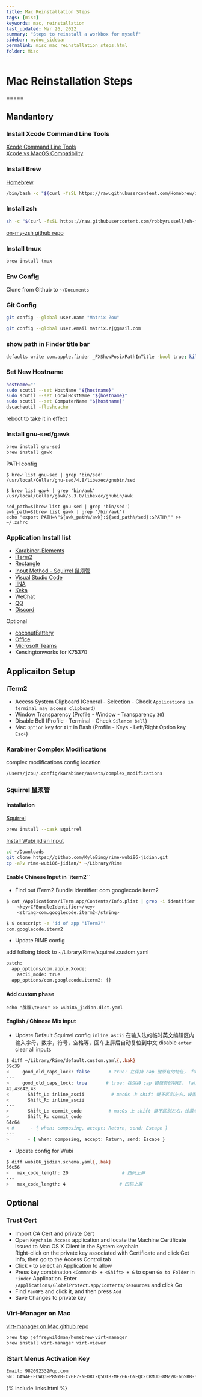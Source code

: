 ```yaml
---
title: Mac Reinstallation Steps
tags: [misc]
keywords: mac, reinstallation
last_updated: Mar 26, 2022
summary: "Steps to reinstall a workbox for myself"
sidebar: mydoc_sidebar
permalink: misc_mac_reinstallation_steps.html
folder: Misc
---
```


# Mac Reinstallation Steps
=====

## Mandantory

### Install Xcode Command Line Tools
[Xcode Command Line Tools](https://developer.apple.com/download/more/)  
[Xcode vs MacOS Compatibility](https://developer.apple.com/support/xcode/)

### Install Brew
[Homebrew](https://brew.sh/)

```bash
/bin/bash -c "$(curl -fsSL https://raw.githubusercontent.com/Homebrew/install/HEAD/install.sh)"
```

### Install zsh
```bash
sh -c "$(curl -fsSL https://raw.githubusercontent.com/robbyrussell/oh-my-zsh/master/tools/install.sh)"
```
[on-my-zsh github repo](https://github.com/robbyrussell/oh-my-zsh)

### Install tmux
```bash
brew install tmux
```

### Env Config
Clone from Github to `~/Documents`

### Git Config
```bash
git config --global user.name "Matrix Zou"

git config --global user.email matrix.zj@gmail.com
```

### show path in Finder title bar
```bash
defaults write com.apple.finder _FXShowPosixPathInTitle -bool true; killall Finder
```

### Set New Hostname
```bash
hostname=""
sudo scutil --set HostName "${hostname}"
sudo scutil --set LocalHostName "${hostname}"
sudo scutil --set ComputerName "${hostname}"
dscacheutil -flushcache
```
reboot to take it in effect

### Install gnu-sed/gawk
```bash
brew install gnu-sed
brew install gawk
```

PATH config
```
$ brew list gnu-sed | grep 'bin/sed'
/usr/local/Cellar/gnu-sed/4.8/libexec/gnubin/sed

$ brew list gawk | grep 'bin/awk'
/usr/local/Cellar/gawk/5.3.0/libexec/gnubin/awk
```

```
sed_path=$(brew list gnu-sed | grep 'bin/sed')
awk_path=$(brew list gawk | grep '/bin/awk')
echo "export PATH=\"${awk_path%/awk}:${sed_path%/sed}:$PATH\"" >> ~/.zshrc
```

### Application Install list
* [Karabiner-Elements](https://karabiner-elements.pqrs.org/)
* [iTerm2](https://iterm2.com/downloads.html)
* [Rectangle](https://rectangleapp.com/)
* [Input Method - Squirrel 鼠须管](https://matrixzj.github.io/documentations/misc_mac_reinstallation_steps.html#squirrel-%E9%BC%A0%E9%A1%BB%E7%AE%A1)
* [Visual Studio Code](https://code.visualstudio.com/download)
* [IINA](https://iina.io/)
* [Keka](https://www.keka.io/en/)
* [WeChat](https://www.wechat.com/en/)
* [QQ](https://im.qq.com/macqq/)
* [Discord](https://discord.com/)

Optional
* [coconutBattery](https://www.coconut-flavour.com/coconutbattery/)
* [Office](https://www.office.com/)
* [Microsoft Teams](https://www.microsoft.com/en-ww/microsoft-teams/download-app)
* Kensingtonworks for K75370

## Applicaiton Setup

### iTerm2  
- Access System Clipboard (General - Selection - Check `Applications in terminal may access clipboard`)
- Window Transparency (Profile - Window - Transparency `30`)
- Disable Bell (Profile - Terminal - Check `Silence bell`)
- Mac `Option` key for `Alt` in Bash (Profile - Keys - Left/Right Option key `Esc+`)

### Karabiner Complex Modifications  
complex modifications config location
```bash
/Users/jzou/.config/karabiner/assets/complex_modifications
```

### Squirrel 鼠须管  
#### Installation
[Squirrel](https://rime.im/download/)
```bash
brew install --cask squirrel
```
[Install Wubi jidian Input](https://awesomeopensource.com/project/KyleBing/rime-wubi86-jidian)   
```bash
cd ~/Downloads
git clone https://github.com/KyleBing/rime-wubi86-jidian.git
cp -aRv rime-wubi86-jidian/* ~/Library/Rime
```

#### Enable Chinese Input in `iterm2``
- Find out iTerm2 Bundle Identifier: com.googlecode.iterm2  
   
```bash   
$ cat /Applications/iTerm.app/Contents/Info.plist | grep -i identifier -A 1
    <key>CFBundleIdentifier</key>
    <string>com.googlecode.iterm2</string>

$ $ osascript -e 'id of app "iTerm2"'
com.googlecode.iterm2
```

- Update RIME config

add folloing block to ~/Library/Rime/squirrel.custom.yaml
```bash
patch:  
  app_options/com.apple.Xcode:   
    ascii_mode: true    
  app_options/com.googlecode.iterm2: {}    
```

#### Add custom phase
```
echo "胖胖\teueu" >> wubi86_jidian.dict.yaml
```

#### English / Chinese Mix input
- Update Default Squirrel config
`inline_ascii` 在输入法的临时英文编辑区内输入字母，数字，符号，空格等，回车上屏后自动复位到中文
disable `enter` clear all inputs
```bash
$ diff ~/Library/Rime/default.custom.yaml{,.bak}
39c39
<     good_old_caps_lock: false       # true: 在保持 cap 键原有的特征， false: 点击不会切换大小写
---
>     good_old_caps_lock: true       # true: 在保持 cap 键原有的特征， false: 点击不会切换大小写
42,43c42,43
<       Shift_L: inline_ascii          # macOs 上 shift 键不区别左右，设置参数同上
<       Shift_R: inline_ascii
---
>       Shift_L: commit_code          # macOs 上 shift 键不区别左右，设置参数同上
>       Shift_R: commit_code
64c64
< #      - { when: composing, accept: Return, send: Escape }
---
>       - { when: composing, accept: Return, send: Escape }
```

- Update config for Wubi
```bash
$ diff wubi86_jidian.schema.yaml{,.bak}
56c56
<   max_code_length: 20                    # 四码上屏
---
>   max_code_length: 4                    # 四码上屏
```


## Optional   
### Trust Cert 
- Import CA Cert and private Cert   
- Open `Keychain Access` application and locate the Machine Certificate issued to Mac OS X Client in the System keychain.  
Right-click on the private key associated with Certificate and click Get Info, then go to the Access Control tab   
- Click `+` to select an Application to allow  
- Press key combination `<Command> + <Shift> + G` to open `Go to Folder` in `Finder` Application. Enter `/Applications/GlobalProtect.app/Contents/Resources` and click Go    
- Find `PanGPS` and click it, and then press `Add`    
- Save Changes to private key    

### Virt-Manager on Mac
[virt-manager on Mac github repo](https://github.com/jeffreywildman/homebrew-virt-manager)   
```bash
brew tap jeffreywildman/homebrew-virt-manager
brew install virt-manager virt-viewer
```

### iStart Menus Activation Key  
```bash
Email: 982092332@qq.com
SN: GAWAE-FCWQ3-P8NYB-C7GF7-NEDRT-Q5DTB-MFZG6-6NEQC-CRMUD-8MZ2K-66SRB-SU8EW-EDLZ9-TGH3S-8SGA
```

{% include links.html %}
